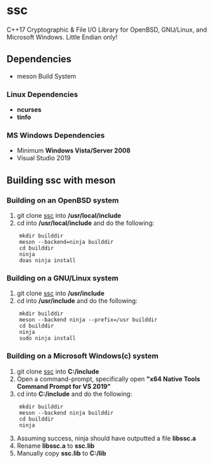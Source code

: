 # ssc
C++17 Cryptographic & File I/O Library for OpenBSD, GNU/Linux, and Microsoft Windows.
Little Endian only!
## Dependencies
-	meson Build System
### Linux Dependencies
-	__ncurses__
-	__tinfo__
### MS Windows Dependencies
-	Minimum __Windows Vista/Server 2008__
-	Visual Studio 2019
## Building ssc with meson
### Building on an OpenBSD system
1. git clone [ssc](https://github.com/stuartcalder/ssc) into __/usr/local/include__
2. cd into __/usr/local/include__ and do the following:
```
	mkdir builddir
	meson --backend=ninja builddir
	cd builddir
	ninja
	doas ninja install
```

### Building on a GNU/Linux system
1. git clone [ssc](https://github.com/stuartcalder/ssc) into __/usr/include__
2. cd into __/usr/include__ and do the following:
```
	mkdir builddir
	meson --backend ninja --prefix=/usr builddir
	cd builddir
	ninja
	sudo ninja install
```

### Building on a Microsoft Windows(c) system
1. git clone [ssc](https://github.com/stuartcalder/ssc) into __C:/include__
2. Open a command-prompt, specifically open __"x64 Native Tools Command Prompt for VS 2019"__
2. cd into __C:/include__ and do the following:
```
	mkdir builddir
	meson --backend ninja builddir
	cd builddir
	ninja
```
3. Assuming success, ninja should have outputted a file __libssc.a__
4. Rename __libssc.a__ to __ssc.lib__
5. Manually copy __ssc.lib__ to __C:/lib__
